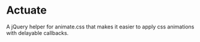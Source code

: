 # Actuate
A jQuery helper for animate.css that makes it easier to apply css animations with delayable callbacks.
